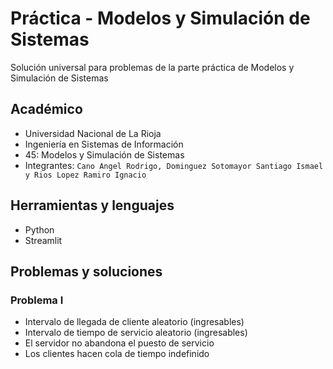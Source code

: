 # Práctica - Modelos y Simulación de Sistemas

Solución universal para problemas de la parte práctica de Modelos y Simulación de Sistemas

## Académico

- Universidad Nacional de La Rioja
- Ingeniería en Sistemas de Información
- 45: Modelos y Simulación de Sistemas
- Integrantes: 
`
Cano Angel Rodrigo, Dominguez Sotomayor Santiago Ismael y Rios Lopez Ramiro Ignacio
`

## Herramientas y lenguajes

- Python
- Streamlit

## Problemas y soluciones
### Problema I
- Intervalo de llegada de cliente aleatorio (ingresables)
- Intervalo de tiempo de servicio aleatorio (ingresables)
- El servidor no abandona el puesto de servicio
- Los clientes hacen cola de tiempo indefinido
